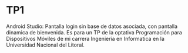 # TP1
 Android Studio: Pantalla login sin base de datos asociada, con pantalla dinamica de bienvenida.
 Es para un TP de la optativa Programación para Dispositivos Móviles de mi carrera Ingenieria en Informatica en la Universidad Nacional del Litoral.
